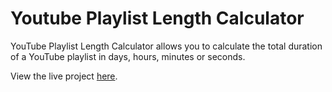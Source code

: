 # Youtube Playlist Length Calculator

YouTube Playlist Length Calculator allows you to calculate the total duration of a YouTube playlist in days, hours, minutes or seconds.

View the live project [here](https://yt-playlist-len.iash.dev/).